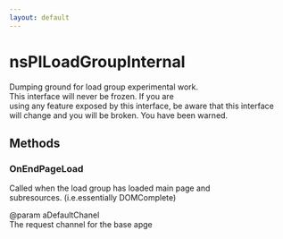```yaml
---
layout: default
---
```


# nsPILoadGroupInternal #
  
Dumping ground for load group experimental work.  
This interface will never be frozen.  If you are  
using any feature exposed by this interface, be aware that this interface  
will change and you will be broken.  You have been warned.  
  

## Methods ##

### OnEndPageLoad ###
  
Called when the load group has loaded main page and  
subresources. (i.e.essentially DOMComplete)  
  
@param aDefaultChanel  
       The request channel for the base apge  
  
